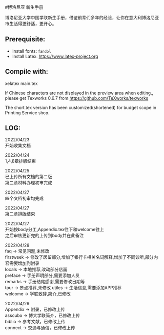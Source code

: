 #博洛尼亚 新生手册

博洛尼亚大学中国学联新生手册，借鉴前辈们多年的经验，让你在意大利博洛尼亚市生活得更舒适，更开心。

## Prerequisite:
- Install fonts: ```fandol```
- Install Latex: https://www.latex-project.org

## Compile with:

xelatex main.tex

If Chinese characters are not displayed in the preview area when editing,, please get Texworks 0.6.7 from https://github.com/TeXworks/texworks   
  
The short.tex version has been customized(shortened) for budget scope in Printing Service shop.

## LOG:

2022/04/23  
开始收集文档  

2022/04/24  
1,4,8章排版结束  

2022/04/25  
已上传所有文档的第二版  
第二章材料办理初审完成  

2022/04/27  
四个文档初审均完成  

2022/04/27  
第二章排版结束  

2022/04/27  
开始按body分工,Appendix.tex往下和welcome往上  
之后审核更新完的上传到body并在此备注  

2022/04/28  
faq       ->  常见问题,未修改  
firstweek ->  修改了居留部分,增加了银行卡相关名词解释,增加了不同诊所,部分内容需要增加到附录  
locals    ->  本地推荐,改动部分店面  
preface   ->  手册声明部分,需要添加人员  
remarks   ->  手册结尾感谢,需要修改日期等  
tour      ->  景点推荐,未修改 
utiles    ->  生活信息,需要添加APP推荐  
welcome   ->  学联致辞,简介,已修改 

2022/04/29  
Appendix  ->  附录，已修改上传   
asscubo   ->  博大学联简介，已修改上传   
biblio    ->  参考文献，已修改上传   
connect   ->  交通与通信，已修改上传   
